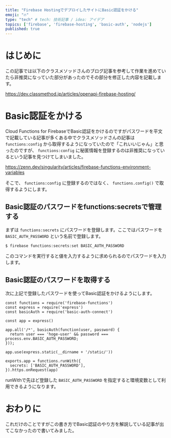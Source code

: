 ```yaml
---
title: "Firebase HostingでデプロイしたサイトにBasic認証をかける"
emoji: "🔥"
type: "tech" # tech: 技術記事 / idea: アイデア
topics: ['firebase', 'firebase-hosting', 'basic-auth', 'nodejs']
published: true
---
```


# はじめに

この記事では以下のクラスメソッドさんのブログ記事を参考して作業を進めていたら非推奨になっていた部分があったのでその部分を修正した内容を記載します。

https://dev.classmethod.jp/articles/openapi-firebase-hosting/

# Basic認証をかける

Cloud Functions for FirebaseでBasic認証をかけるのですがパスワードを平文で記載している記事が多くある中でクラスメソッドさんの記事は `functions:config` から取得するようになっていたので「これいいじゃん」と思ったのですが、 `functions:config` に秘匿情報を登録するのは非推奨になっているという記事を見つけてしまいました。

https://zenn.dev/singularity/articles/firebase-functions-environment-variables

そこで、 `functions:config` に登録するのではなく、 `functions.config()` で取得するようにします。

## Basic認証のパスワードをfunctions:secretsで管理する

まずは `functions:secrets` にパスワードを登録します。ここではパスワードを `BASIC_AUTH_PASSWORD` という名前で登録します。

```
$ firebase functions:secrets:set BASIC_AUTH_PASSWORD
```

このコマンドを実行すると値を入力するように求められるのでパスワードを入力します。

## Basic認証のパスワードを取得する

次に上記で登録したパスワードを使ってBasic認証をかけるようにします。

```
const functions = require('firebase-functions')
const express = require('express')
const basicAuth = require('basic-auth-connect')

const app = express()

app.all('/*', basicAuth(function(user, password) {
  return user === 'hoge-user' && password === process.env.BASIC_AUTH_PASSWORD;
}));

app.use(express.static(__dirname + '/static/'))

exports.app = functions.runWith({
  secrets: ['BASIC_AUTH_PASSWORD'],
}).https.onRequest(app)
```

runWithで先ほど登録した `BASIC_AUTH_PASSWORD` を指定すると環境変数として利用できるようになります。

# おわりに

これだけのことですがこの書き方でBasic認証のやり方を解説している記事が出てこなかったので書いてみました。
